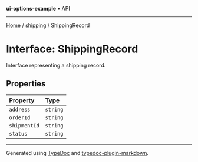**ui-options-example** • API

***

[Home](../../README.md) / [shipping](../README.md) / ShippingRecord

# Interface: ShippingRecord

Interface representing a shipping record.

## Properties

| Property | Type |
| :------ | :------ |
| `address` | `string` |
| `orderId` | `string` |
| `shipmentId` | `string` |
| `status` | `string` |

***

Generated using [TypeDoc](https://typedoc.org) and [typedoc-plugin-markdown](https://typedoc-plugin-markdown.org).
